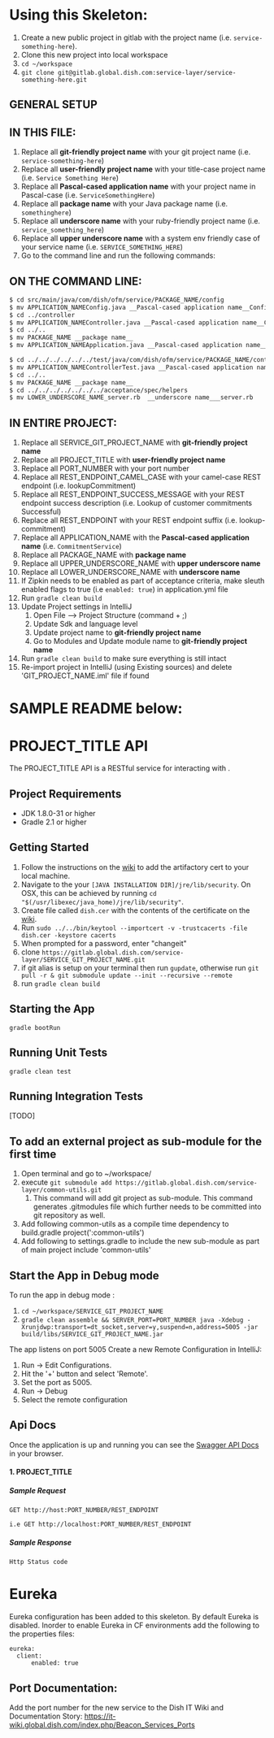 Using this Skeleton:
===============================

1. Create a new public project in gitlab with the project name (i.e. `service-something-here`).
1. Clone this new project into local workspace
  1. `cd ~/workspace`
  1. `git clone git@gitlab.global.dish.com:service-layer/service-something-here.git`

## GENERAL SETUP

IN THIS FILE:
-------------
1.  Replace all __git-friendly project name__ with your git project name (i.e. `service-something-here`)
1.  Replace all __user-friendly project name__ with your title-case project name (i.e. `Service Something Here`)
1.  Replace all __Pascal-cased application name__ with your project name in Pascal-case (i.e. `ServiceSomethingHere`)
1.  Replace all __package name__ with your Java package name (i.e. `somethinghere`)
1.  Replace all __underscore name__ with your ruby-friendly project name (i.e. `service_something_here`)
1.  Replace all __upper underscore name__ with a system env friendly case of your service name (i.e. `SERVICE_SOMETHING_HERE`)
1.  Go to the command line and run the following commands:


ON THE COMMAND LINE:
--------------------
```bash
$ cd src/main/java/com/dish/ofm/service/PACKAGE_NAME/config
$ mv APPLICATION_NAMEConfig.java __Pascal-cased application name__Config.java
$ cd ../controller
$ mv APPLICATION_NAMEController.java __Pascal-cased application name__Controller.java
$ cd ../..
$ mv PACKAGE_NAME __package name__
$ mv APPLICATION_NAMEApplication.java __Pascal-cased application name__Application.java

$ cd ../../../../../../test/java/com/dish/ofm/service/PACKAGE_NAME/controller
$ mv APPLICATION_NAMEControllerTest.java __Pascal-cased application name__ControllerTest.java
$ cd ../..
$ mv PACKAGE_NAME __package name__
$ cd ../../../../../../../acceptance/spec/helpers
$ mv LOWER_UNDERSCORE_NAME_server.rb  __underscore name___server.rb
```

IN ENTIRE PROJECT:
------------------

1. Replace all SERVICE_GIT_PROJECT_NAME with __git-friendly project name__
  1.  Replace all PROJECT_TITLE with __user-friendly project name__
1.  Replace all PORT_NUMBER with your port number
1.  Replace all REST_ENDPOINT_CAMEL_CASE with your camel-case REST endpoint (i.e. lookupCommitment)
1.  Replace all REST_ENDPOINT_SUCCESS_MESSAGE with your REST endpoint success description (i.e. Lookup of customer commitments Successful)
1.  Replace all REST_ENDPOINT with your REST endpoint suffix (i.e. lookup-commitment)
1.  Replace all APPLICATION_NAME with the __Pascal-cased application name__ (i.e. `CommitmentService`)
1.  Replace all PACKAGE_NAME with __package name__
1.  Replace all UPPER_UNDERSCORE_NAME with __upper underscore name__
1.  Replace all LOWER_UNDERSCORE_NAME with __underscore name__
1.  If Zipkin needs to be enabled as part of acceptance criteria, make sleuth enabled flags to true (i.e `enabled: true`) in application.yml file
1.  Run `gradle clean build`
1. Update Project settings in IntelliJ
    1. Open File --> Project Structure (command + ;)
    1. Update Sdk and language level
    1. Update project name to __git-friendly project name__
    1. Go to Modules and Update module name to __git-friendly project name__
1. Run `gradle clean build` to make sure everything is still intact
1. Re-import project in IntelliJ (using Existing sources) and delete 'GIT_PROJECT_NAME.iml' file if found

SAMPLE README below:
===============================

# PROJECT_TITLE API
The PROJECT_TITLE API is a RESTful service for interacting with <SERVICE INFO HERE>.

## Project Requirements
- JDK 1.8.0-31 or higher
- Gradle 2.1 or higher

## Getting Started
1. Follow the instructions on the [wiki](https://it-wiki.global.dish.com/index.php/Dish_Root_Cert) to add the artifactory
cert to your local machine.
  1. Navigate to the your `[JAVA INSTALLATION DIR]/jre/lib/security`. On OSX, this can be achieved by running `cd "$(/usr/libexec/java_home)/jre/lib/security"`.
  1. Create file called `dish.cer` with the contents of the certificate on the [wiki](https://it-wiki.global.dish.com/index.php/Dish_Root_Cert).
  1. Run `sudo ../../bin/keytool --importcert -v -trustcacerts -file dish.cer -keystore cacerts`
  1. When prompted for a password, enter "changeit"
1. clone `https://gitlab.global.dish.com/service-layer/SERVICE_GIT_PROJECT_NAME.git`
1. if git alias is setup on your terminal then run `gupdate`, otherwise run `git pull -r & git submodule update --init --recursive --remote`
1. run `gradle clean build`

## Starting the App
`gradle bootRun`

## Running Unit Tests
`gradle clean test`

## Running Integration Tests
[TODO]

## To add an external project as sub-module for the first time
1. Open terminal and go to ~/workspace/<project-dir>
1. execute `git submodule add https://gitlab.global.dish.com/service-layer/common-utils.git`
    1. This command will add git project as sub-module. This command generates .gitmodules file which further needs to be committed into git repository as well.
1. Add following common-utils as a compile time dependency to build.gradle
    project(':common-utils')
1. Add following to settings.gradle to include the new sub-module as part of main project
    include 'common-utils'

## Start the App in Debug mode

To run the app in debug mode :

1. `cd ~/workspace/SERVICE_GIT_PROJECT_NAME`
1. `gradle clean assemble && SERVER_PORT=PORT_NUMBER java -Xdebug -Xrunjdwp:transport=dt_socket,server=y,suspend=n,address=5005 -jar build/libs/SERVICE_GIT_PROJECT_NAME.jar`

The app listens on port 5005
Create a new Remote Configuration in IntelliJ:

1. Run -> Edit Configurations.
1. Hit the '+' button and select 'Remote'.
1. Set the port as 5005.
1. Run -> Debug
1. Select the remote configuration

## Api Docs
Once the application is up and running you can see the [Swagger API Docs](http://localhost:PORT_NUMBER/swagger-ui.html) in your browser.

#### 1. PROJECT_TITLE
##### Sample Request

```
GET http://host:PORT_NUMBER/REST_ENDPOINT

i.e GET http://localhost:PORT_NUMBER/REST_ENDPOINT

```

##### Sample Response

```
Http Status code
```

# Eureka
Eureka configuration has been added to this skeleton. By default Eureka is disabled. Inorder to enable Eureka in CF environments add the following to the properties files:
```
eureka:
  client:
      enabled: true
```

## Port Documentation:

Add the port number for the new service to the Dish IT Wiki and Documentation Story:
https://it-wiki.global.dish.com/index.php/Beacon_Services_Ports
